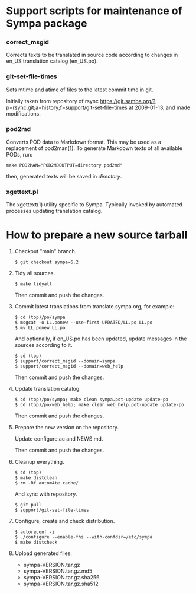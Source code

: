 Support scripts for maintenance of Sympa package
================================================

### correct_msgid

Corrects texts to be translated in source code according to changes in en_US
translation catalog (en_US.po).

### git-set-file-times

Sets mtime and atime of files to the latest commit time in git.

Initially taken from repository of rsync
https://git.samba.org/?p=rsync.git;a=history;f=support/git-set-file-times
at 2009-01-13, and made modifications.

### pod2md

Converts POD data to Markdown format.  This may be used as a replacement of
pod2man(1).  To generate Markdown texts of all available PODs, run:
```
make POD2MAN="POD2MDOUTPUT=directory pod2md"
```
then, generated texts will be saved in _directory_.

### xgettext.pl

The xgettext(1) utility specific to Sympa. Typically invoked by automated
processes updating translation catalog.

How to prepare a new source tarball
===================================

  1. Checkout "main" branch.
     ```
     $ git checkout sympa-6.2
     ```

  2. Tidy all sources.
     ```
     $ make tidyall
     ```

     Then commit and push the changes.

  3. Commit latest translations from translate.sympa.org, for example:
     ```
     $ cd (top)/po/sympa
     $ msgcat -o LL.ponew --use-first UPDATED/LL.po LL.po
     $ mv LL.ponew LL.po
     ```

     And optionally, if en_US.po has been updated, update messages in the
     sources according to it.
     ```
     $ cd (top)
     $ support/correct_msgid --domain=sympa
     $ support/correct_msgid --domain=web_help
     ```

     Then commit and push the changes.

  4. Update translation catalog.
     ```
     $ cd (top)/po/sympa; make clean sympa.pot-update update-po
     $ cd (top)/po/web_help; make clean web_help.pot-update update-po
     ```

     Then commit and push the changes.

  5. Prepare the new version on the repository.

     Update configure.ac and NEWS.md.

     Then commit and push the changes.

  6. Cleanup everything.
     ```
     $ cd (top)
     $ make distclean
     $ rm -Rf autom4te.cache/
     ```

     And sync with repository.
     ```
     $ git pull
     $ support/git-set-file-times
     ```

  7. Configure, create and check distribution.
     ```
     $ autoreconf -i
     $ ./configure --enable-fhs --with-confdir=/etc/sympa
     $ make distcheck
     ```

  8. Upload generated files:

       - sympa-VERSION.tar.gz
       - sympa-VERSION.tar.gz.md5
       - sympa-VERSION.tar.gz.sha256
       - sympa-VERSION.tar.gz.sha512
 
